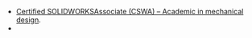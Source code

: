 - [Certified SOLIDWORKSAssociate (CSWA) – Academic in mechanical design](https://www.solidworks.com/certifications/mechanical-design-cswa-mechanical-design-academic-version).
-